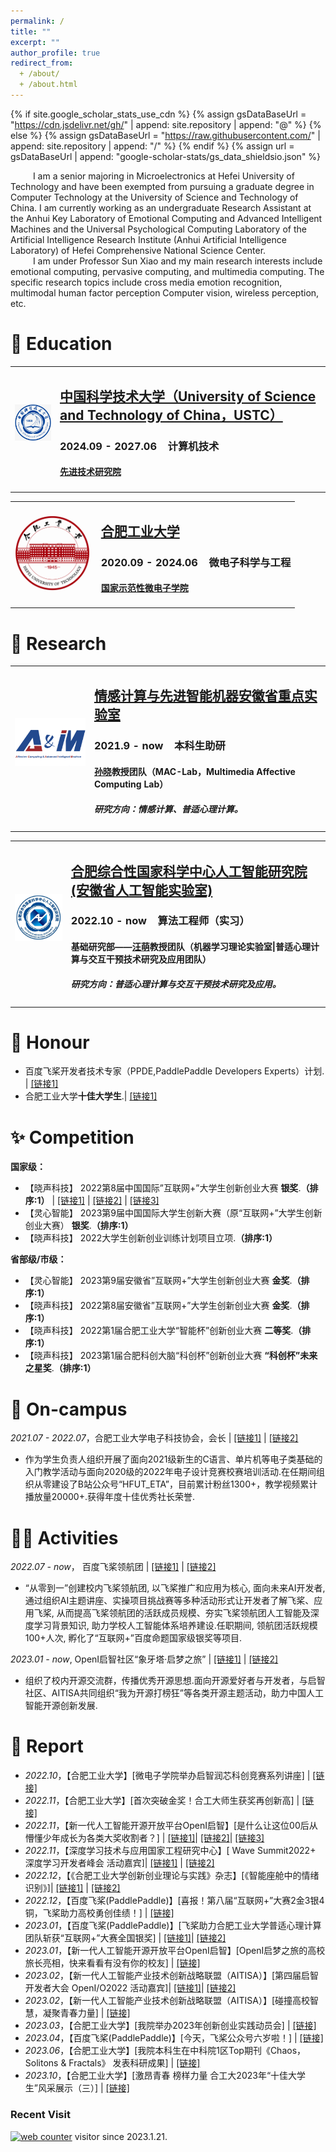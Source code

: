 ```yaml
---
permalink: /
title: ""
excerpt: ""
author_profile: true
redirect_from: 
  + /about/
  + /about.html
---
```


{% if site.google_scholar_stats_use_cdn %}
{% assign gsDataBaseUrl = "https://cdn.jsdelivr.net/gh/" | append: site.repository | append: "@" %}
{% else %}
{% assign gsDataBaseUrl = "https://raw.githubusercontent.com/" | append: site.repository | append: "/" %}
{% endif %}
{% assign url = gsDataBaseUrl | append: "google-scholar-stats/gs_data_shieldsio.json" %}

<span class='anchor' id='about-me'></span>

&emsp; &emsp; I am a senior majoring in Microelectronics at Hefei University of Technology and have been exempted from pursuing a graduate degree in Computer Technology at the University of Science and Technology of China. I am currently working as an undergraduate Research Assistant at the Anhui Key Laboratory of Emotional Computing and Advanced Intelligent Machines and the Universal Psychological Computing Laboratory of the Artificial Intelligence Research Institute (Anhui Artificial Intelligence Laboratory) of Hefei Comprehensive National Science Center. <br>
&emsp; &emsp; I am under Professor Sun Xiao and my main research interests include emotional computing, pervasive computing, and multimedia computing. The specific research topics include cross media emotion recognition, multimodal human factor perception Computer vision, wireless perception, etc.

# 📖 Education

<table class="imgtable"><tr><td>
<a href="https://www.ustc.edu.cn/"><img src="https://github.com/QIcita/QIcita.github.io/blob/main/_pages/images/USTC.png?raw=true" alt="USTC" width="120px" /></a>&nbsp;</td>
<td align="left"><h2><a href="https://www.ustc.edu.cn/">中国科学技术大学（University of Science and Technology of China，USTC）</a></h2>
<h3>2024.09 - 2027.06 &nbsp;&nbsp;&nbsp;计算机技术</h3>
<h4><a href="https://iat.ustc.edu.cn/iat/index.html">先进技术研究院</a></h4>
 </td></tr></table>

<table class="imgtable"><tr><td>
<a href="https://www.hfut.edu.cn/"><img src="https://github.com/QIcita/QIcita.github.io/blob/main/_pages/images/HFUT.png?raw=true" alt="USTC" width="120px" /></a>&nbsp;</td>
<td align="left"><h2><a href="https://www.hfut.edu.cn/">合肥工业大学</a></h2>
<h3>2020.09 - 2024.06 &nbsp;&nbsp;&nbsp;微电子科学与工程</h3>
<h4><a href="http://wdzxy.hfut.edu.cn/main.htm">国家示范性微电子学院</a></h4>
 </td></tr></table>


# 🔬 Research

<table class="imgtable"><tr><td>
<a href="http://faculty.hfut.edu.cn/sunxiao/zh_CN/index.htm"><img src="https://github.com/QIcita/QIcita.github.io/blob/main/_pages/images/acaim.png?raw=true" alt="acaim" width="140px" /></a>&nbsp;</td> 
<td align="left"><h2><a href="https://www.sunxiaomaclab.com/">情感计算与先进智能机器安徽省重点实验室</a></h2>
<h3>2021.9 - now &nbsp;&nbsp;&nbsp;本科生助研</h3>
<h4><a href="http://faculty.hfut.edu.cn/sunxiao/zh_CN/index.htm">孙晓</a>教授团队（MAC-Lab，Multimedia Affective Computing Lab）</h4>
<h5>研究方向：情感计算、普适心理计算。</h5>
 </td></tr></table>
<table class="imgtable"><tr><td>
<a href="http://iai.ustc.edu.cn/iai/r271.html"><img src="https://github.com/QIcita/QIcita.github.io/blob/main/_pages/images/iai.jpg?raw=true" alt="IAI" width="120px" /></a>&nbsp;</td>
<td align="left"><h2><a href="http://iai.ustc.edu.cn/iai/r271.html">合肥综合性国家科学中心人工智能研究院(安徽省人工智能实验室)</a></h2>
<h3>2022.10 - now &nbsp;&nbsp;&nbsp;算法工程师（实习）</h3>
<h4>基础研究部——<a href="http://faculty.hfut.edu.cn/wm12/zh_CN/index/198449/list/index.htm">汪萌</a>教授团队（机器学习理论实验室|普适心理计算与交互干预技术研究及应用团队）</h4>
<h5>研究方向：普适心理计算与交互干预技术研究及应用。</h5>
 </td></tr></table>


# 📘 Honour

- 百度飞桨开发者技术专家（PPDE,PaddlePaddle Developers Experts）计划. \| [\[链接1\]](https://www.paddlepaddle.org.cn/ppdemd?n=/ppdemd/%E5%B4%94%E4%B8%B0%E9%BA%92)
- 合肥工业大学**十佳大学生**.\| [\[链接1\]](https://mp.weixin.qq.com/s/zWz997qugojk9D1NaXyrsA)

# ✨ Competition

**国家级：**
- 【晓声科技】 2022第8届中国国际”互联网+”大学生创新创业大赛 **银奖**.**（排序:1）** \| [\[链接1\]](https://mp.weixin.qq.com/s/EujzF8ubT_1PkoMs3u-qTw) \| [\[链接2\]](https://mp.weixin.qq.com/s/6uRI_lJL55H537DhRkArAQ) \| [\[链接3\]](https://mp.weixin.qq.com/s/SgK9qSmYQ9ihIfvb1sHEwA)
- 【灵心智能】 2023第9届中国国际大学生创新大赛（原“互联网+”大学生创新创业大赛） **银奖**.**（排序:1）**
- 【晓声科技】 2022大学生创新创业训练计划项目立项.**（排序:1）**

**省部级/市级：**
- 【灵心智能】 2023第9届安徽省”互联网+”大学生创新创业大赛 **金奖**.**（排序:1）**
- 【晓声科技】 2022第8届安徽省”互联网+”大学生创新创业大赛 **金奖**.**（排序:1）**
- 【晓声科技】 2022第1届合肥工业大学“智能杯”创新创业大赛 **二等奖**.**（排序:1）**
- 【晓声科技】 2023第1届合肥科创大脑“科创杯”创新创业大赛 **“科创杯”未来之星奖**.**（排序:1）**


# 🏃 On-campus

*2021.07 - 2022.07*，合肥工业大学电子科技协会，会长  \| [\[链接1\]](https://space.bilibili.com/503436097/?spm_id_from=333.999.0.0) \| [\[链接2\]](./images/十佳社长.jpg)
- 作为学生负责人组织开展了面向2021级新生的C语言、单片机等电子类基础的入门教学活动与面向2020级的2022年电子设计竞赛校赛培训活动.在任期间组织从零建设了B站公众号“HFUT_ETA”，目前累计粉丝1300+，教学视频累计播放量20000+.获得年度十佳优秀社长荣誉.
  
# 👨‍🔬 Activities

*2022.07 - now*，    百度飞桨领航团 \| [\[链接1\]](https://www.paddlepaddle.org.cn/ppdenavigategroup) \| [\[链接2\]](./images/linghangtuan.jpg)
- “从零到一”创建校内飞桨领航团, 以飞桨推广和应用为核心, 面向未来AI开发者, 通过组织AI主题讲座、实操项目挑战赛等多种活动形式让开发者了解飞桨、应用飞桨, 从而提高飞桨领航团的活跃成员规模、夯实飞桨领航团人工智能及深度学习背景知识, 助力学校人工智能体系培养建设.任职期间, 领航团活跃规模100+人次, 孵化了“互联网+”百度命题国家级银奖等项目.

*2023.01 - now*,     OpenI启智社区“象牙塔·启梦之旅” \| [\[链接1\]](./images/pengcheng.png) \| [\[链接2\]](https://mp.weixin.qq.com/s/kYjjAtF7eTi3MNmCqCzfyg)
 - 组织了校内开源交流群，传播优秀开源思想.面向开源爱好者与开发者，与启智社区、AITISA共同组织“我为开源打榜狂”等各类开源主题活动，助力中国人工智能开源创新发展.



# 💬 Report

- *2022.10*，【合肥工业大学】[微电子学院举办启智润芯科创竞赛系列讲座] \| [\[链接\]](http://news.hfut.edu.cn/info/1017/51049.htm)
- *2022.11*，【合肥工业大学】[首次突破金奖！合工大师生获奖再创新高] \| [\[链接\]](https://mp.weixin.qq.com/s/EujzF8ubT_1PkoMs3u-qTw)
- *2022.11*，【新一代人工智能开源开放平台OpenI启智】[是什么让这位00后从懵懂少年成长为各类大奖收割者？] \| [\[链接1\]](https://mp.weixin.qq.com/s/FFwSKbIKiCb95YpEa6mnxQ)\| [\[链接2\]](https://xie.infoq.cn/article/c015f8ee1289a01c7820fc60e)\| [\[链接3\]](https://mp.weixin.qq.com/s/nm2N7MVaOimuNF99f38rlQ)
- *2022.11*，【深度学习技术与应用国家工程研究中心】[ Wave Summit2022+ 深度学习开发者峰会 活动嘉宾]\| [\[链接1\]](https://www.wavesummit.com.cn/#/) \| [\[链接2\]](./images/wavesummit.png)
- *2022.12*，【《合肥工业大学创新创业理论与实践》杂志】[《智能座舱中的情绪识别》]\| [\[链接1\]](./images/cxcy.jpg) \| [\[链接2\]](http://cxcyc.hfut.edu.cn/cxcyllysj1/wqml/2022nian.htm)
- *2022.12*，【百度飞桨(PaddlePaddle)】[喜报！第八届“互联网+”大赛2金3银4铜，飞桨助力高校勇创佳绩！]  \| [\[链接\]](https://mp.weixin.qq.com/s/6uRI_lJL55H537DhRkArAQ)
- *2023.01*，【百度飞桨(PaddlePaddle)】[飞桨助力合肥工业大学普适心理计算团队斩获“互联网+”大赛全国银奖] \| [\[链接1\]](https://www.paddlepaddle.org.cn/support/news?action=detail&id=3262)\| [\[链接2\]](https://mp.weixin.qq.com/s/SgK9qSmYQ9ihIfvb1sHEwA)
- *2023.01*，【新一代人工智能开源开放平台OpenI启智】[OpenI启梦之旅的高校旅长亮相，快来看看有没有你的校友] \| [\[链接\]](https://mp.weixin.qq.com/s/kYjjAtF7eTi3MNmCqCzfyg)
- *2023.02*，【新一代人工智能产业技术创新战略联盟（AITISA）】[第四届启智开发者大会
OpenI/O2022 活动嘉宾]\| [\[链接1\]](https://2022.openi.org.cn/)\| [\[链接2\]](https://mp.weixin.qq.com/s?__biz=Mzg2ODUzMzc0Nw==&mid=2247496166&idx=1&sn=1510368a2c53f706b8835f40a4abeb29&chksm=cea8657af9dfec6c1d2a062486f5f07c5e906fa24106b96f2892d17cddd55844f133fcc47098&mpshare=1&scene=23&srcid=02209s5HImY6i1mMaGgulgQF&sharer_sharetime=1676888788220&sharer_shareid=8c8d6f14455d4f095b9d92a00da96f61#rd)
- *2023.02*，【新一代人工智能产业技术创新战略联盟（AITISA）】[碰撞高校智慧，凝聚青春力量] \| [\[链接\]](https://mp.weixin.qq.com/s/g7Rehw5FX03sbVmFch_PgA)
- *2023.03*，【合肥工业大学】[我院举办2023年创新创业实践动员会] \| [\[链接\]](http://wdzxy.hfut.edu.cn/2023/0302/c5628a289139/page.htm)
- *2023.04*，【百度飞桨(PaddlePaddle)】[今天，飞桨公众号六岁啦！] \| [\[链接\]](https://mp.weixin.qq.com/s/iN-IknmZOt0ulF3n4MRBoQ)
- *2023.06*，【合肥工业大学】[我院本科生在中科院1区Top期刊《Chaos，Solitons & Fractals》 发表科研成果] \| [\[链接\]](http://ea.hfut.edu.cn/info/1003/3853.htm)
- *2023.10*，【合肥工业大学】[激昂青春 榜样力量 合工大2023年“十佳大学生”风采展示（三）] \| [\[链接\]](https://mp.weixin.qq.com/s/zWz997qugojk9D1NaXyrsA)


### Recent Visit

<!-- hitwebcounter Code START -->
<a href="https://www.hitwebcounter.com" target="_blank">
<img src="https://hitwebcounter.com/counter/counter.php?page=8155356&style=0006&nbdigits=1&type=page&initCount=0" title="Free Counter" Alt="web counter"   border="0" /></a> visitor since 2023.1.21.  
  
